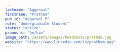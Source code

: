 ```yaml
---
lastname: "Aggarwal"
firstname: "Pratham"
pub_id: "Aggarwal P"
role: "Undergraduate Student"
status: "active"
pronouns: "he/him"
image_path: /assets/images/headshots/pratham.jpg
website: "https://www.linkedin.com/in/pratham-agg"
---
```

